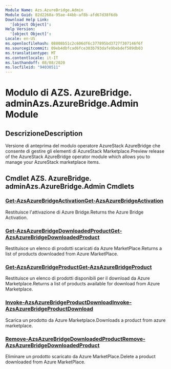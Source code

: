 ```yaml
---
Module Name: Azs.AzureBridge.Admin
Module Guid: 82d2260a-95ae-44bb-af8b-afd67d38f6db
Download Help Link:
  '[object Object]': 
Help Version:
  '[object Object]': 
Locale: en-US
ms.openlocfilehash: 08808b51c2c606df6c377895bd3727f307146f6f
ms.sourcegitcommit: 09eb4dbfcad6fce303b793dafe9bebdef589db03
ms.translationtype: MT
ms.contentlocale: it-IT
ms.lasthandoff: 08/08/2020
ms.locfileid: "94030511"
---
```

# <span data-ttu-id="fc409-101">Modulo di AZS. AzureBridge. admin</span><span class="sxs-lookup"><span data-stu-id="fc409-101">Azs.AzureBridge.Admin Module</span></span>
## <span data-ttu-id="fc409-102">Descrizione</span><span class="sxs-lookup"><span data-stu-id="fc409-102">Description</span></span>
<span data-ttu-id="fc409-103">Versione di anteprima del modulo operatore AzureStack AzureBridge che consente di gestire gli elementi di AzureStack Marketplace.</span><span class="sxs-lookup"><span data-stu-id="fc409-103">Preview release of the AzureStack AzureBridge operator module which allows you to manage your AzureStack marketplace items.</span></span>

## <span data-ttu-id="fc409-104">Cmdlet AZS. AzureBridge. admin</span><span class="sxs-lookup"><span data-stu-id="fc409-104">Azs.AzureBridge.Admin Cmdlets</span></span>
### [<span data-ttu-id="fc409-105">Get-AzsAzureBridgeActivation</span><span class="sxs-lookup"><span data-stu-id="fc409-105">Get-AzsAzureBridgeActivation</span></span>](Get-AzsAzureBridgeActivation.md)
<span data-ttu-id="fc409-106">Restituisce l'attivazione di Azure Bridge.</span><span class="sxs-lookup"><span data-stu-id="fc409-106">Returns the Azure Bridge Activation.</span></span>

### [<span data-ttu-id="fc409-107">Get-AzsAzureBridgeDownloadedProduct</span><span class="sxs-lookup"><span data-stu-id="fc409-107">Get-AzsAzureBridgeDownloadedProduct</span></span>](Get-AzsAzureBridgeDownloadedProduct.md)
<span data-ttu-id="fc409-108">Restituisce un elenco di prodotti scaricati da Azure MarketPlace.</span><span class="sxs-lookup"><span data-stu-id="fc409-108">Returns a list of products downloaded from Azure MarketPlace.</span></span>

### [<span data-ttu-id="fc409-109">Get-AzsAzureBridgeProduct</span><span class="sxs-lookup"><span data-stu-id="fc409-109">Get-AzsAzureBridgeProduct</span></span>](Get-AzsAzureBridgeProduct.md)
<span data-ttu-id="fc409-110">Restituisce un elenco di prodotti disponibili per il download da Azure Marketplace.</span><span class="sxs-lookup"><span data-stu-id="fc409-110">Returns a list of products available for download from Azure Marketplace.</span></span>

### [<span data-ttu-id="fc409-111">Invoke-AzsAzureBridgeProductDownload</span><span class="sxs-lookup"><span data-stu-id="fc409-111">Invoke-AzsAzureBridgeProductDownload</span></span>](Invoke-AzsAzureBridgeProductDownload.md)
<span data-ttu-id="fc409-112">Scarica un prodotto da Azure Marketplace.</span><span class="sxs-lookup"><span data-stu-id="fc409-112">Downloads a product from azure marketplace.</span></span>

### [<span data-ttu-id="fc409-113">Remove-AzsAzureBridgeDownloadedProduct</span><span class="sxs-lookup"><span data-stu-id="fc409-113">Remove-AzsAzureBridgeDownloadedProduct</span></span>](Remove-AzsAzureBridgeDownloadedProduct.md)
<span data-ttu-id="fc409-114">Eliminare un prodotto scaricato da Azure MarketPlace.</span><span class="sxs-lookup"><span data-stu-id="fc409-114">Delete a product downloaded from Azure MarketPlace.</span></span>


